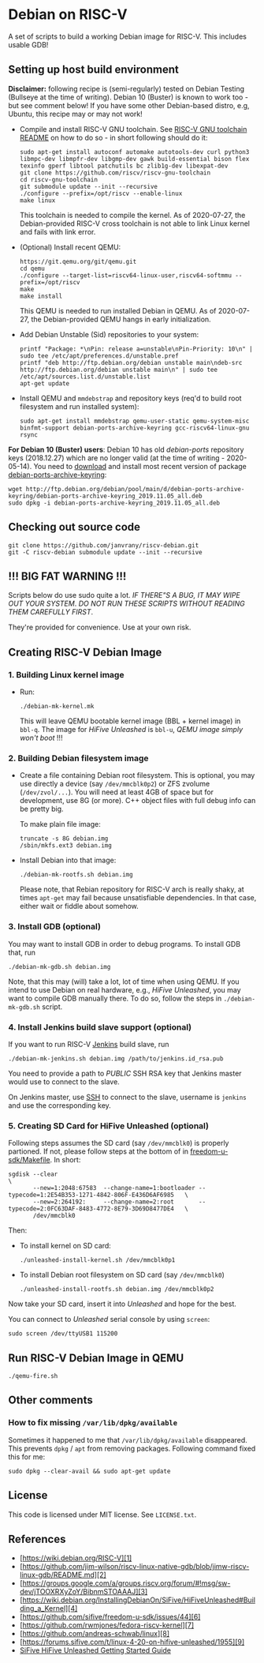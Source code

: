 # Debian on RISC-V

A set of scripts to build a working Debian image for RISC-V. This includes usable GDB!

## Setting up host build environment

**Disclaimer:** following recipe is (semi-regularly) tested on Debian Testing (Bullseye at the time of writing). Debian 10 (Buster) is known to work too - but see comment below! If you have some other Debian-based distro, e.g, Ubuntu, this recipe may or may not work!

* Compile and install RISC-V GNU toolchain. See [RISC-V GNU toolchain README][15] on how to do so - in short following should do it:

      sudo apt-get install autoconf automake autotools-dev curl python3 libmpc-dev libmpfr-dev libgmp-dev gawk build-essential bison flex texinfo gperf libtool patchutils bc zlib1g-dev libexpat-dev
      git clone https://github.com/riscv/riscv-gnu-toolchain
      cd riscv-gnu-toolchain
      git submodule update --init --recursive
      ./configure --prefix=/opt/riscv --enable-linux
      make linux

  This toolchain is needed to compile the kernel. As of 2020-07-27, the Debian-provided RISC-V cross toolchain is not able to link Linux kernel and fails with link error.

* (Optional) Install recent QEMU:

      https://git.qemu.org/git/qemu.git
      cd qemu
      ./configure --target-list=riscv64-linux-user,riscv64-softmmu --prefix=/opt/riscv
      make
      make install

  This QEMU is needed to run installed Debian in QEMU. As of 2020-07-27, the Debian-provided QEMU hangs in early initialization.

* Add Debian Unstable (Sid) repositories to your system:

      printf "Package: *\nPin: release a=unstable\nPin-Priority: 10\n" | sudo tee /etc/apt/preferences.d/unstable.pref
      printf "deb http://ftp.debian.org/debian unstable main\ndeb-src http://ftp.debian.org/debian unstable main\n" | sudo tee /etc/apt/sources.list.d/unstable.list
      apt-get update

* Install QEMU and `mmdebstrap` and repository keys (req'd to build root filesystem and run installed system):

      sudo apt-get install mmdebstrap qemu-user-static qemu-system-misc binfmt-support debian-ports-archive-keyring gcc-riscv64-linux-gnu rsync

**For Debian 10 (Buster) users**: Debian 10 has old *debian-ports* repository keys (2018.12.27) which are no longer valid (at the time of writing - 2020-05-14). You need to [download][13] and install most recent version of package [debian-ports-archive-keyring][14]:

    wget http://ftp.debian.org/debian/pool/main/d/debian-ports-archive-keyring/debian-ports-archive-keyring_2019.11.05_all.deb
    sudo dpkg -i debian-ports-archive-keyring_2019.11.05_all.deb

## Checking out source code

```
git clone https://github.com/janvrany/riscv-debian.git
git -C riscv-debian submodule update --init --recursive
```

## !!! BIG FAT WARNING !!!

Scripts below do use sudo quite a lot. *IF THERE"S A BUG, IT MAY WIPE OUT 
YOUR SYSTEM*. *DO NOT RUN THESE SCRIPTS WITHOUT READING THEM CAREFULLY FIRST*. 

They're provided for convenience. Use at your own risk.

## Creating RISC-V Debian Image

### 1. Building Linux kernel image

* Run:

  ```
  ./debian-mk-kernel.mk
  ```

  This will leave QEMU bootable kernel image (BBL + kernel image) in `bbl-q`.
  The image for *HiFive Unleashed* is `bbl-u`, *QEMU image simply won't boot*
  !!!

### 2. Building Debian filesystem image

* Create a file containing Debian root filesystem. This is optional, you may use
  directly a device (say `/dev/mmcblk0p2`) or ZFS zvolume (`/dev/zvol/...`). You
  will need at least 4GB of space but for development, use 8G (or more). C++
  object files with full debug info can be pretty big.

  To make plain file image:

  ```
  truncate -s 8G debian.img
  /sbin/mkfs.ext3 debian.img
  ```

* Install Debian into that image:

  ```
  ./debian-mk-rootfs.sh debian.img

  ```

  Please note, that Rebian repository for RISC-V arch is really shaky, at times
  `apt-get` may fail because unsatisfiable dependencies. In that case, either
  wait or fiddle about somehow.

### 3. Install GDB (optional)

You may want to install GDB in order to debug programs. To install GDB that, 
run

```
./debian-mk-gdb.sh debian.img
```

Note, that this may (will) take a lot, lot of time when using QEMU. If you
intend to use Debian on real hardware, e.g., *HiFive Unleashed*, you may want to
compile GDB manually there. To do so, follow the steps in `./debian-mk-gdb.sh`
script.

### 4. Install Jenkins build slave support (optional)

If you want to run RISC-V [Jenkins][11] build slave, run

```
./debian-mk-jenkins.sh debian.img /path/to/jenkins.id_rsa.pub
```

You need to provide a path to *PUBLIC* SSH RSA key that Jenkins master would use
to connect to the slave.

On Jenkins master, use [SSH][12] to connect to the slave, username is `jenkins` and use
the corresponding key.

### 5. Creating SD Card for HiFive Unleashed (optional)

Following steps assumes the SD card (say `/dev/mmcblk0`) is properly partioned.
If not, please follow steps at the bottom of in [freedom-u-sdk/Makefile][5].
In short:

```
sgdisk --clear                                                                                            \
       --new=1:2048:67583  --change-name=1:bootloader --typecode=1:2E54B353-1271-4842-806F-E436D6AF6985   \
       --new=2:264192:     --change-name=2:root       --typecode=2:0FC63DAF-8483-4772-8E79-3D69D8477DE4   \
       /dev/mmcblk0
```

Then:

* To install kernel on SD card:

  ```
  ./unleashed-install-kernel.sh /dev/mmcblk0p1
  ```

* To install Debian root filesystem on SD card (say `/dev/mmcblk0`)

  ```
  ./unleashed-install-rootfs.sh debian.img /dev/mmcblk0p2
  ```
Now take your SD card, insert it into *Unleashed* and hope for the best.

You can connect to *Unleashed* serial console by using `screen`:
```
sudo screen /dev/ttyUSB1 115200
```

## Run RISC-V Debian Image in QEMU

```
./qemu-fire.sh
```

## Other comments

### How to fix missing `/var/lib/dpkg/available`

Sometimes it happened to me that `/var/lib/dpkg/available` disappeared.
This prevents `dpkg` / `apt` from removing packages. Following command
fixed this for me:

```
sudo dpkg --clear-avail && sudo apt-get update
```

## License

This code is licensed under MIT license. See `LICENSE.txt`.

## References
* [https://wiki.debian.org/RISC-V][1]
* [https://github.com/jim-wilson/riscv-linux-native-gdb/blob/jimw-riscv-linux-gdb/README.md][2]
* [https://groups.google.com/a/groups.riscv.org/forum/#!msg/sw-dev/jTOOXRXyZoY/BibnmSTOAAAJ][3]
* [https://wiki.debian.org/InstallingDebianOn/SiFive/HiFiveUnleashed#Building_a_Kernel][4]
* [https://github.com/sifive/freedom-u-sdk/issues/44][6]
* [https://github.com/rwmjones/fedora-riscv-kernel][7]
* [https://github.com/andreas-schwab/linux][8]
* [https://forums.sifive.com/t/linux-4-20-on-hifive-unleashed/1955][9]
* [SiFive HiFive Unleashed Getting Started Guide][10]

[1]: https://wiki.debian.org/RISC-V
[2]: https://github.com/jim-wilson/riscv-linux-native-gdb/blob/jimw-riscv-linux-gdb/README.md
[3]: https://groups.google.com/a/groups.riscv.org/forum/#!msg/sw-dev/jTOOXRXyZoY/BibnmSTOAAAJ
[4]: https://wiki.debian.org/InstallingDebianOn/SiFive/HiFiveUnleashed#Building_a_Kernel
[5]: https://github.com/sifive/freedom-u-sdk/blob/a938cf74b958cee13bdd2f9c9945297f744a2109/Makefile#L228
[6]: https://github.com/sifive/freedom-u-sdk/issues/44
[7]: https://github.com/rwmjones/fedora-riscv-kernel
[8]: https://github.com/andreas-schwab/linux
[9]: https://forums.sifive.com/t/linux-4-20-on-hifive-unleashed/1955
[10]: https://sifive.cdn.prismic.io/sifive%2Ffa3a584a-a02f-4fda-b758-a2def05f49f9_hifive-unleashed-getting-started-guide-v1p1.pdf
[11]: https://jenkins.io/
[12]: https://wiki.jenkins.io/display/JENKINS/SSH+Slaves+plugin
[13]: https://packages.debian.org/testing/all/debian-ports-archive-keyring/download
[14]: https://packages.debian.org/testing/debian-ports-archive-keyring
[15]: https://github.com/riscv/riscv-gnu-toolchain/blob/master/README.md

